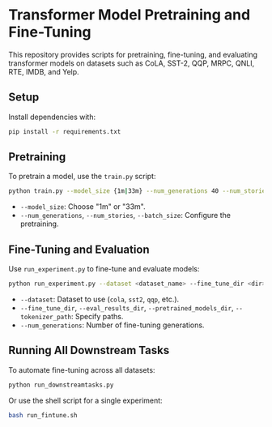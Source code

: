 # Transformer Model Pretraining and Fine-Tuning

This repository provides scripts for pretraining, fine-tuning, and evaluating transformer models on datasets such as CoLA, SST-2, QQP, MRPC, QNLI, RTE, IMDB, and Yelp.

## Setup

Install dependencies with:

```bash
pip install -r requirements.txt
```

## Pretraining

To pretrain a model, use the `train.py` script:

```bash
python train.py --model_size {1m|33m} --num_generations 40 --num_stories 1000000 --batch_size 2000
```

- `--model_size`: Choose "1m" or "33m".
- `--num_generations`, `--num_stories`, `--batch_size`: Configure the pretraining.

## Fine-Tuning and Evaluation

Use `run_experiment.py` to fine-tune and evaluate models:

```bash
python run_experiment.py --dataset <dataset_name> --fine_tune_dir <dir> --eval_results_dir <dir> --pretrained_models_dir <dir> --tokenizer_path <path> --num_generations 40
```

- `--dataset`: Dataset to use (`cola`, `sst2`, `qqp`, etc.).
- `--fine_tune_dir`, `--eval_results_dir`, `--pretrained_models_dir`, `--tokenizer_path`: Specify paths.
- `--num_generations`: Number of fine-tuning generations.

## Running All Downstream Tasks

To automate fine-tuning across all datasets:

```bash
python run_downstreamtasks.py
```

Or use the shell script for a single experiment:

```bash
bash run_fintune.sh
```
